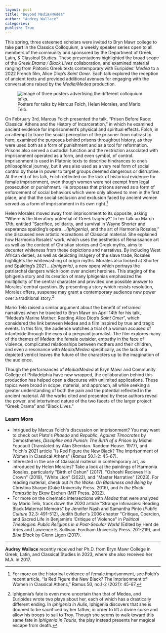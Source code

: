 ```yaml
---
layout: post
title: "Beyond Media/Medea"
author: "Audrey Wallace"
categories: 
publish: True
---
```


This spring, three esteemed scholars were invited to Bryn Mawr college to take part in the Classics Colloquium, a weekly speaker series open to all members of the community and sponsored by the Department of Greek, Latin, & Classical Studies. These presentations highlighted the broad scope of the *Greek Drama / Black Lives* collaboration, and examined material ranging from Platonic Greek texts contemporary with Euripides’ *Medea* to a 2022 French film, Alice Diop’s *Saint Omer*. Each talk explored the reception of ancient texts and provided additional avenues for engaging with the conversations raised by the *Media/Medea* production.

<figure>
  <img src="{{ site.baseurl }}/assets/images/blog4_posters.jpg" alt="Image of three posters advertising the different colloquium talks."/>
  <figcaption>Posters for talks by Marcus Folch, Helen Morales, and Mario Telò.</figcaption>
</figure>

On February 3rd, Marcus Folch presented the talk, “Prison Before Race: Classical Athens and the History of Incarceration,” in which he examined ancient evidence for imprisonment’s physical and spiritual effects. Folch, in an attempt to trace the social perception of the prisoner from outcast to hero, examined the purposes behind prisons throughout history, as they were used both as a form of punishment and as a tool for reformation. Prisons also served a custodial function and the restriction associated with imprisonment operated as a form, and even symbol, of control. Imprisonment is used in Platonic texts to describe hindrances to one’s philosophical journey, but it was also used as a very real form of social control by those in power to target groups deemed dangerous or disruptive. At the end of his talk, Folch reflected on the lack of historical evidence for female imprisonment, even though women were not exempt from legal prosecution or punishment. He proposes that prisons served as a form of enforcement of social behaviors which were only allowed to men in the first place, and that the social seclusion and exclusion faced by ancient women served as a form of imprisonment in its own right.[^1]

[^1]:For more on the historical evidence of female imprisonment, see Folch’s recent article, “Is Red Figure the New Black? The Imprisonment of Women in Classical Athens,” Ramus 50, no.1-2 (2021): 45-67.

Helen Morales moved away from imprisonment to its opposite, asking “Where is the liberatory potential of Greek tragedy?” In her talk on March 17th, entitled “Sacrifice, solidarity, and survival in Wayne Shorter and esperanza spalding’s opera *...(Iphigenia)*, and the art of Harmonia Rosales,” she discussed new artistic recreations of Classical material. She explained how Harmonia Rosales’ work, which uses the aesthetics of Renaissance art as well as the content of Christian stories and Greek myths, aims to decenter whiteness from these depictions and narratives. By including West African deities, as well as depicting imagery of the slave trade, Rosales highlights the whitewashing of origin myths. Morales also looked at Shorter and Spalding’s 2021 *...(Iphigenia)*, a new opera which portrays the patriarchal dangers which loom over ancient heroines. This staging of the Iphigenia story and its creation of many Iphigenias emphasized the multiplicity of the central character and provided one possible answer to Morales’ central question. By presenting a story which resists resolution, Morales offers, suspense may grant a contemporary audience new power over a traditional story.[^2]

[^2]:Iphigenia’s fate is even more uncertain than that of Medea, and Euripides wrote two plays about her, each of which has a drastically different ending. In *Iphigenia in Aulis*, Iphigenia discovers that she is doomed to be sacrificed by her father, in order to lift a divine curse and allow his troops to sail to Troy. Though she seems to walk toward this same fate in *Iphigenia in Tauris*, the play instead presents her magical escape from death.

Mario Telò raised a similar argument about the benefit of reframed narratives when he traveled to Bryn Mawr on April 14th for his talk, “Medea’s Marine Mother: Reading Alice Diop’s *Saint Omer*”, which considered the link between Medea and a film inspired by true and tragic events.  In this film, the audience watches a trial of a woman accused of infanticide through the eyes of a pregnant journalist. The film explores many of the themes of *Medea*: the female outsider, empathy in the face of violence, complicated relationships between mothers and their children, and even a resonance with *Media/Medea* specifically, as the lack of a depicted verdict leaves the future of the characters up to the imagination of the audience.

Though the performances of *Media/Medea* at Bryn Mawr and Community College of Philadelphia have now wrapped, the collaboration behind this production has helped open a discourse with unlimited applications. These topics were broad in scope, material, and approach, all while seeking a greater understanding of both the pain and the potential reflected in the ancient material. All the works cited and presented by these authors reveal the power, and intertwined nature of the two facets of the larger project: “Greek Drama” and “Black Lives.”

### Learn More
- Intrigued by Marcus Folch's discussion on imprisonment? You may want to check out Plato's *Phaedo* and *Republic*, *Against Timocrates* by Demosthenes, *Discipline and Punish: The Birth of a Prison* by Michel Foucault (Translated by Alan Sheridan. Random House. 1977), and Folch's 2021 article "Is Red Figure the New Black? The Imprisonment of Women in Classical Athens" (*Ramus* 50.1-2: 45-67).
- Interested in the use of Classical material in contemporary art, as introduced by Helen Morales? Take a look at the paintings of Harmonia Rosales, particularly "Birth of Oshun" (2017), "Oshoshi Recieves His Crown" (2019), "White Lion" (2022), and "Master Narrative" (2023). For reading material, check out *In the Wake: On Blackness and Being* by Christina Sharpe (Duke University Press. 2016), and *In the Black Fantastic* by Ekow Eschun (MIT Press. 2022).
- For more on the cinematic intersections with *Medea* that were analyzed by Mario Telò, track down the 2020 article “Strange Intimacies: Reading Black Maternal Memoirs" by Jennifer Nash and Samantha Pinto (*Public Culture* 32.3: 491-512), Judith Butler's 2006 chapter "Critique, Coercion, and Sacred Life in Benjamin’s ‘Critique of Violence" in *Political Theologies: Public Religions in a Post-Secular World* (Edited by Hent de Vries and Lawrence E. Sullivan. Fordham University Press. 201-219), and *Blue Black* by Glenn Ligon (2017).

---

**Audrey Wallace** recently received her Ph.D. from Bryn Mawr College in Greek, Latin, and Classical Studies in 2023, where she also received her M.A. in 2017.
